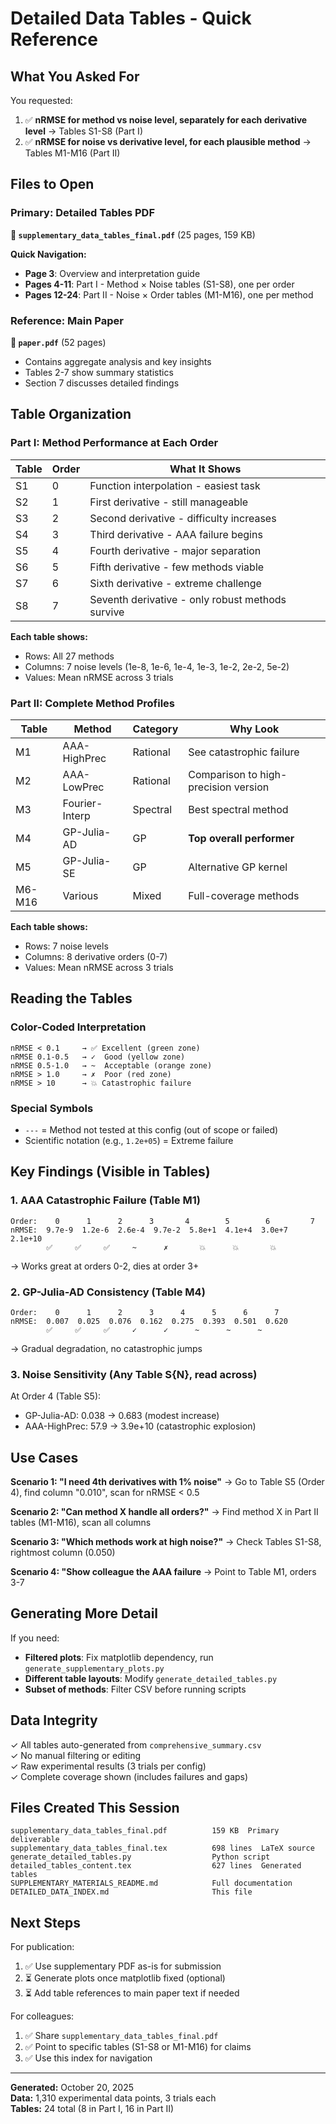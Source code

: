 # Detailed Data Tables - Quick Reference

## What You Asked For

You requested:
1. ✅ **nRMSE for method vs noise level, separately for each derivative level** → Tables S1-S8 (Part I)
2. ✅ **nRMSE for noise vs derivative level, for each plausible method** → Tables M1-M16 (Part II)

## Files to Open

### Primary: Detailed Tables PDF
**📄 `supplementary_data_tables_final.pdf`** (25 pages, 159 KB)

**Quick Navigation:**
- **Page 3**: Overview and interpretation guide
- **Pages 4-11**: Part I - Method × Noise tables (S1-S8), one per order
- **Pages 12-24**: Part II - Noise × Order tables (M1-M16), one per method

### Reference: Main Paper
**📄 `paper.pdf`** (52 pages)
- Contains aggregate analysis and key insights
- Tables 2-7 show summary statistics
- Section 7 discusses detailed findings

## Table Organization

### Part I: Method Performance at Each Order
| Table | Order | What It Shows |
|-------|-------|---------------|
| S1 | 0 | Function interpolation - easiest task |
| S2 | 1 | First derivative - still manageable |
| S3 | 2 | Second derivative - difficulty increases |
| S4 | 3 | Third derivative - AAA failure begins |
| S5 | 4 | Fourth derivative - major separation |
| S6 | 5 | Fifth derivative - few methods viable |
| S7 | 6 | Sixth derivative - extreme challenge |
| S8 | 7 | Seventh derivative - only robust methods survive |

**Each table shows:**
- Rows: All 27 methods
- Columns: 7 noise levels (1e-8, 1e-6, 1e-4, 1e-3, 1e-2, 2e-2, 5e-2)
- Values: Mean nRMSE across 3 trials

### Part II: Complete Method Profiles
| Table | Method | Category | Why Look |
|-------|--------|----------|----------|
| M1 | AAA-HighPrec | Rational | See catastrophic failure |
| M2 | AAA-LowPrec | Rational | Comparison to high-precision version |
| M3 | Fourier-Interp | Spectral | Best spectral method |
| M4 | GP-Julia-AD | GP | **Top overall performer** |
| M5 | GP-Julia-SE | GP | Alternative GP kernel |
| M6-M16 | Various | Mixed | Full-coverage methods |

**Each table shows:**
- Rows: 7 noise levels
- Columns: 8 derivative orders (0-7)
- Values: Mean nRMSE across 3 trials

## Reading the Tables

### Color-Coded Interpretation
```
nRMSE < 0.1     → ✅ Excellent (green zone)
nRMSE 0.1-0.5   → ✓  Good (yellow zone)
nRMSE 0.5-1.0   → ~  Acceptable (orange zone)
nRMSE > 1.0     → ✗  Poor (red zone)
nRMSE > 10      → 💥 Catastrophic failure
```

### Special Symbols
- `---` = Method not tested at this config (out of scope or failed)
- Scientific notation (e.g., `1.2e+05`) = Extreme failure

## Key Findings (Visible in Tables)

### 1. AAA Catastrophic Failure (Table M1)
```
Order:    0      1      2      3       4        5        6         7
nRMSE:  9.7e-9  1.2e-6  2.6e-4  9.7e-2  5.8e+1  4.1e+4  3.0e+7   2.1e+10
        ✅     ✅     ✅     ~      ✗       💥      💥       💥
```
→ Works great at orders 0-2, dies at order 3+

### 2. GP-Julia-AD Consistency (Table M4)
```
Order:    0      1      2      3      4      5      6      7
nRMSE:  0.007  0.025  0.076  0.162  0.275  0.393  0.501  0.620
        ✅     ✅     ✅     ✓      ✓      ~      ~      ~
```
→ Gradual degradation, no catastrophic jumps

### 3. Noise Sensitivity (Any Table S{N}, read across)
At Order 4 (Table S5):
- GP-Julia-AD: 0.038 → 0.683 (modest increase)
- AAA-HighPrec: 57.9 → 3.9e+10 (catastrophic explosion)

## Use Cases

**Scenario 1: "I need 4th derivatives with 1% noise"**
→ Go to Table S5 (Order 4), find column "0.010", scan for nRMSE < 0.5

**Scenario 2: "Can method X handle all orders?"**
→ Find method X in Part II tables (M1-M16), scan all columns

**Scenario 3: "Which methods work at high noise?"**
→ Check Tables S1-S8, rightmost column (0.050)

**Scenario 4: "Show colleague the AAA failure**
→ Point to Table M1, orders 3-7

## Generating More Detail

If you need:
- **Filtered plots**: Fix matplotlib dependency, run `generate_supplementary_plots.py`
- **Different table layouts**: Modify `generate_detailed_tables.py`
- **Subset of methods**: Filter CSV before running scripts

## Data Integrity

✓ All tables auto-generated from `comprehensive_summary.csv`  
✓ No manual filtering or editing  
✓ Raw experimental results (3 trials per config)  
✓ Complete coverage shown (includes failures and gaps)  

## Files Created This Session

```
supplementary_data_tables_final.pdf          159 KB  Primary deliverable
supplementary_data_tables_final.tex          698 lines  LaTeX source
generate_detailed_tables.py                  Python script
detailed_tables_content.tex                  627 lines  Generated tables
SUPPLEMENTARY_MATERIALS_README.md            Full documentation
DETAILED_DATA_INDEX.md                       This file
```

## Next Steps

For publication:
1. ✅ Use supplementary PDF as-is for submission
2. ⏳ Generate plots once matplotlib fixed (optional)
3. ⏳ Add table references to main paper text if needed

For colleagues:
1. ✅ Share `supplementary_data_tables_final.pdf`
2. ✅ Point to specific tables (S1-S8 or M1-M16) for claims
3. ✅ Use this index for navigation

---
**Generated:** October 20, 2025  
**Data:** 1,310 experimental data points, 3 trials each  
**Tables:** 24 total (8 in Part I, 16 in Part II)

